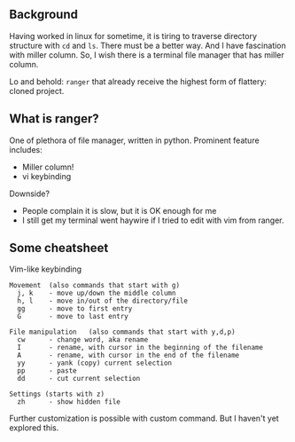 ## Background

Having worked in linux for sometime, it is tiring to traverse directory structure with `cd` and `ls`.
There must be a better way.
And I have fascination with miller column.
So, I wish there is a terminal file manager that has miller column.

Lo and behold: `ranger` that already receive the highest form of flattery: cloned project.


## What is ranger?

One of plethora of file manager, written in python.
Prominent feature includes:
* Miller column!
* vi keybinding

Downside?
* People complain it is slow, but it is OK enough for me
* I still get my terminal went haywire if I tried to edit with vim from ranger.

## Some cheatsheet

Vim-like keybinding
```
Movement  (also commands that start with g)
  j, k    - move up/down the middle column
  h, l    - move in/out of the directory/file
  gg      - move to first entry
  G       - move to last entry

File manipulation   (also commands that start with y,d,p)
  cw      - change word, aka rename
  I       - rename, with cursor in the beginning of the filename
  A       - rename, with cursor in the end of the filename
  yy      - yank (copy) current selection
  pp      - paste
  dd      - cut current selection

Settings (starts with z)
  zh      - show hidden file
```

Further customization is possible with custom command.
But I haven't yet explored this.